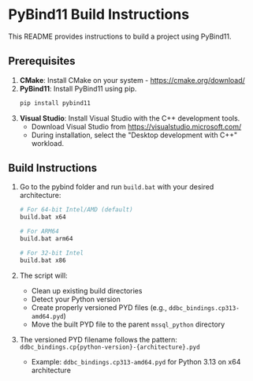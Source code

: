 # PyBind11 Build Instructions

This README provides instructions to build a project using PyBind11.

## Prerequisites

1. **CMake**: Install CMake on your system - https://cmake.org/download/
2. **PyBind11**: Install PyBind11 using pip.
    ```sh
    pip install pybind11
    ```
3. **Visual Studio**: Install Visual Studio with the C++ development tools.
    - Download Visual Studio from https://visualstudio.microsoft.com/
    - During installation, select the "Desktop development with C++" workload.

## Build Instructions

1. Go to the pybind folder and run `build.bat` with your desired architecture:
    ```sh
    # For 64-bit Intel/AMD (default)
    build.bat x64
    
    # For ARM64
    build.bat arm64
    
    # For 32-bit Intel
    build.bat x86
    ```

2. The script will:
   - Clean up existing build directories
   - Detect your Python version
   - Create properly versioned PYD files (e.g., `ddbc_bindings.cp313-amd64.pyd`)
   - Move the built PYD file to the parent `mssql_python` directory

3. The versioned PYD filename follows the pattern: `ddbc_bindings.cp{python-version}-{architecture}.pyd`
   - Example: `ddbc_bindings.cp313-amd64.pyd` for Python 3.13 on x64 architecture
